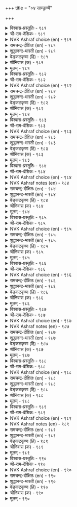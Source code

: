 +++
title = "०४ साण्ड्राण्मै"

+++


<details><summary>विश्वास-प्रस्तुतिः - ९८१</summary>

कडऩ्ऎऩ्प नल्लवै ऎल्लाम् कडऩ्अऱिन्दु
साऩ्ऱाण्मै मेऱ्कॊळ् पवर्क्कु। ९८१
</details>

<details><summary>श्री-राम-देशिकः - ९८१</summary>

अधिकारः ९९. विशिष्टगुणसम्पत्तिः  
युक्तमेतदिति ज्ञात्वा विशिष्टगुणशालिनाम् ।  
सहजास्तद्गुणास्तेषां भवेयुरिति शास्त्रिणः ॥ ९८१॥
</details>

<details><summary>NVK Ashraf choice (en) - ९८१</summary>

०९८१
All virtues are said to be natural to those
Who acquire character as a duty.
(P.S. Sundaram)
</details>

<details><summary>रामचन्द्र-दीक्षितः (en) - ९८१</summary>

981 kaṭaṉeṉpa nallavai ellām kaṭaṉaṟintu  
cāṉṟāṇmai mēṟkoḷ pavarkku.

981\. All virtues dwell in one who is alive to one’s nobility of conduct.  
</details>

<details><summary>शुद्धानन्द-भारती (en) - ९८१</summary>

1\. கடன்என்ப நல்லவை எல்லாம் கடன்அறிந்து  
சான்றாண்மை மேற்கொள் பவர்க்கு.  
All goodness is duty to them  
Who are dutiful and sublime.        981  
</details>

<details><summary>वेङ्कटकृष्ण (हि) - ९८१</summary>

981
जो सब गुण हैं पालते, समझ योग्य कर्तव्य ।  
उनकों अच्छे कार्य सब, सहज बने कर्तव्य ॥
</details>

<details><summary>श्रीनिवास (क) - ९८१</summary>

981. कर्तव्यवेनॆम्बुदन्नु अरितु सद्भाववन्नु पडॆदिरुववरिगॆ ऒळ्ळॆयदॆल्लवू सहजवाद क्रियॆयागिरुवुदॆन्दु
हेळुवरु.

</details>

<details><summary>मूलम् - ९८१</summary>

कडऩ्ऎऩ्प नल्लवै ऎल्लाम् कडऩ्अऱिन्दु
साऩ्ऱाण्मै मेऱ्कॊळ् पवर्क्कु। ९८१
</details>

<details><summary>विश्वास-प्रस्तुतिः - ९८२</summary>

कुणनलम् साऩ्ऱोर् नलऩे पिऱनलम्
ऎन्नलत्तु उळ्ळदूउम् अऩ्ऱु। ९८२
</details>

<details><summary>श्री-राम-देशिकः - ९८२</summary>

आन्तरं गुणसौन्दर्यं स्यात्सौन्दर्यं महात्मनाम् ।  
बाह्यं शरीरसौन्दर्यं न सौन्दर्यपदेरितम् ॥ ९८२॥
</details>

<details><summary>NVK Ashraf choice (en) - ९८२</summary>

०९८२
No other goodness than good character
Is deemed good by the noble.
(N.V.K. Ashraf)
</details>

<details><summary>रामचन्द्र-दीक्षितः (en) - ९८२</summary>

982 kuṇanalam cāṉṟōr nalaṉē piṟanalam  
ennalattu uḷḷatūam aṉṟu.

982\. Good conduct is the virtue of the great; all other things are but dross.  
</details>

<details><summary>शुद्धानन्द-भारती (en) - ९८२</summary>

2\. குணநலம் சான்றோர் நலனே பிறநலம்  
எந்நலத்து உள்ளதூஉம் அன்று.  
Good in the great is character  
Than that there is nothing better.        982  
</details>

<details><summary>वेङ्कटकृष्ण (हि) - ९८२</summary>

982
गुण-श्रेष्ठता-लाभ ही, महापुरुष को श्रेय ।  
अन्य लाभ की प्राप्ति से, श्रेय न कुछ भी ज्ञेय ॥
</details>

<details><summary>श्रीनिवास (क) - ९८२</summary>

982. सज्जनर सुख बाळुवॆयॆन्नुवुदु अवर गुणद ऒळितिन्दले उण्टागुवुदु; मिक्क इन्द्रियगळिन्द बरुव सुख,
बरियु हॆसरिगॆ मात्र.

</details>

<details><summary>मूलम् - ९८२</summary>

कुणनलम् साऩ्ऱोर् नलऩे पिऱनलम्
ऎन्नलत्तु उळ्ळदूउम् अऩ्ऱु। ९८२
</details>

<details><summary>विश्वास-प्रस्तुतिः - ९८३</summary>

अऩ्पुनाण् ऒप्पुरवु कण्णोट्टम् वाय्मैयॊडु
ऐन्दुसाल् ऊऩ्ऱिय तूण्। ९८३
</details>

<details><summary>श्री-राम-देशिकः - ९८३</summary>

उपकारप्रीतिलज्जासत्यदाक्षिण्यमित्यपि ।  
गुणाः पञ्च स्तम्भरूपाः श्रेष्ठ्यभारसमावहाः ॥ ९८३॥
</details>

<details><summary>NVK Ashraf choice (en) - ९८३</summary>

०९८३
The pillars of excellence are five:
Love, modesty, altruism, compassion, truthfulness.
(P.S. Sundaram)
</details>

<details><summary>रामचन्द्र-दीक्षितः (en) - ९८३</summary>

983 aṉpunāṇ oppuravu kaṇṇōṭṭam vāymaiyoṭu  
aintucālpu ūṉṟiya tūṇ.

983\. Love, modesty, impartiality, sympathy and truthfulness are the five pillars of nobility.  
</details>

<details><summary>शुद्धानन्द-भारती (en) - ९८३</summary>

3\. அன்புநாண் ஓப்புரவு கண்ணோட்டம் வாய்மையொடு  
ஐந்துசால்பு ஊன்றிய தூண்.  
Love, truth, regard, modesty, grace  
These five are virtue's resting place.        983  
</details>

<details><summary>वेङ्कटकृष्ण (हि) - ९८३</summary>

983
लोकोपकारिता, दया, प्रेम हया औ’ साँच ।  
सुगुणालय के थामते, खंभे हैं ये पाँच ॥
</details>

<details><summary>श्रीनिवास (क) - ९८३</summary>

983. प्रीति, विनयशीलतॆ, उपकार, प्रसन्नतॆ, सत्यशीलतॆयू सेरिद ऐदु गुणगळु, सद्भावनॆ ऎम्ब कट्टडवन्नु आधरिसि
निन्तिरुव आधारस्तम्भगळु.

</details>

<details><summary>मूलम् - ९८३</summary>

अऩ्पुनाण् ऒप्पुरवु कण्णोट्टम् वाय्मैयॊडु
ऐन्दुसाल् ऊऩ्ऱिय तूण्। ९८३
</details>

<details><summary>विश्वास-प्रस्तुतिः - ९८४</summary>

कॊल्ला नलत्तदु नोऩ्मै पिऱर्दीमै
सॊल्ला नलत्तदु साल्बु। ९८४
</details>

<details><summary>श्री-राम-देशिकः - ९८४</summary>

अहिंसाधर्ममाश्रित्य तपस्तिष्ठति मुख्यतः ।  
परापकारवैमुख्यगुणः श्रेष्ठ्यमुपाश्रयेत् ॥ ९८४॥
</details>

<details><summary>NVK Ashraf choice (en) - ९८४</summary>

०९८४
The characteristic of penance is non-killing,
And that of goodness not speaking others’ faults.
(N.V.K. Ashraf)
</details>

<details><summary>NVK Ashraf notes (en) - ९८४</summary>

९८४. Compare with २६१: “The characteristic of penance lies in enduring hardships and harming no life” - (N.V.K. Ashraf)
</details>

<details><summary>रामचन्द्र-दीक्षितः (en) - ९८४</summary>

984 kollā nalattatu nōṉmai piṟartīmai  
collā nalattatu cālpu.

984\. Penance kills not, nobility slanders not.  
</details>

<details><summary>शुद्धानन्द-भारती (en) - ९८४</summary>

4\. கொல்லா நலத்தது நோன்மை பிறர்தீமை  
சொல்லா நலத்தது சால்பு.  
Not to kill is penance pure  
Not to slander virtue sure.        984  
</details>

<details><summary>वेङ्कटकृष्ण (हि) - ९८४</summary>

984
वध-निषेध-व्रत-लाभ ही, तप को रहा प्रधान ।  
पर-निंदा वर्जन रही, गुणपूर्णता महान ॥
</details>

<details><summary>श्रीनिवास (क) - ९८४</summary>

984. इतर प्राणिगळन्नु कॊल्लदिरुव ऒळ्ळॆय गुणवे तपस्सु; इतरर कॆडुकन्नु ऎत्ति आडदिरुव ऒळ्ळॆय गुणवे सद्भावनॆ.

</details>

<details><summary>मूलम् - ९८४</summary>

कॊल्ला नलत्तदु नोऩ्मै पिऱर्दीमै
सॊल्ला नलत्तदु साल्बु। ९८४
</details>

<details><summary>विश्वास-प्रस्तुतिः - ९८५</summary>

आऱ्ऱुवार् आऱ्ऱल् पणिदल् अदुसाऩ्ऱोर्
माऱ्ऱारै माऱ्ऱुम् पडै। ९८५
</details>

<details><summary>श्री-राम-देशिकः - ९८५</summary>

कार्यसिद्धिसमर्थानां सामर्थ्यं विनयो मतः ।  
शत्रून् स्ववशमानेतुं विनयः कारणं भवेत् ॥ ९८५॥
</details>

<details><summary>NVK Ashraf choice (en) - ९८५</summary>

०९८५
Humility is the strength of the strong and the weapon
The wise use to conquer their foes.
(Satguru Subramuniyaswami)
</details>

<details><summary>रामचन्द्र-दीक्षितः (en) - ९८५</summary>

985 āṟṟuvār āṟṟal paṇital atucāṉṟōr  
māṟṟārai māṟṟum paṭai.

985\. Humility is the strength of the great. It is the weapon that disarms the foe.  
</details>

<details><summary>शुद्धानन्द-भारती (en) - ९८५</summary>

5\. ஆற்றுவார் ஆற்றல் பணிதல் அதுசான்றோர்  
மாற்றாரை மாற்றும் படை.  
Humility is valour's strength  
A force that averts foes at length.        985  
</details>

<details><summary>वेङ्कटकृष्ण (हि) - ९८५</summary>

985
विनयशीलता जो रही, बलवानों का सार ।  
है रिपु-रिपुता नाश-हित, सज्जन का हथियार ॥
</details>

<details><summary>श्रीनिवास (क) - ९८५</summary>

985. बलशालिगळ सामर्थ्यविरुवुदु अवरु तग्गि नडॆयुवुदरल्लि; अदु सज्जनरु तम्म हगॆगळन्नु परिवर्तिसुव
साधनवू हौदु.

</details>

<details><summary>मूलम् - ९८५</summary>

आऱ्ऱुवार् आऱ्ऱल् पणिदल् अदुसाऩ्ऱोर्
माऱ्ऱारै माऱ्ऱुम् पडै। ९८५
</details>

<details><summary>विश्वास-प्रस्तुतिः - ९८६</summary>

साल्बिऱ्कुक् कट्टळै यादॆऩिऩ् तोल्वि
तुलैयल्लार् कण्णुम् कॊळल्। ९८६
</details>

<details><summary>श्री-राम-देशिकः - ९८६</summary>

असामानेषु नीचेषु वर्तनं विनयेन यत् ।  
तन्महत्त्वं परिज्ञातुं निकषोपालतां व्रजेत् ॥ ९८६॥
</details>

<details><summary>NVK Ashraf choice (en) - ९८६</summary>

०९८६
The touchstone of goodness is to own
One's defeat even to inferiors.
(P.S. Sundaram)
</details>

<details><summary>रामचन्द्र-दीक्षितः (en) - ९८६</summary>

986 cālpiṟkuk kaṭṭaḷai yāteṉiṉ tōlvi  
tulaiyallār kaṇṇum koḷal.

986\. The touchstone of nobility is to accept defeat even at the hands of inferiors.  
</details>

<details><summary>शुद्धानन्द-भारती (en) - ९८६</summary>

6\. சால்பிற்குக் கட்டளை யாதெனில் தோல்வி  
துலையல்லார் கண்ணும் கொளல்.  
To bear repulse e'en from the mean  
Is the touch-stone of worthy men.        986  
</details>

<details><summary>वेङ्कटकृष्ण (हि) - ९८६</summary>

986
कौन कसौटी जो परख, जाने गुण-आगार ।  
है वह गुण जो मान ले, नीचों से भी हार ॥
</details>

<details><summary>श्रीनिवास (क) - ९८६</summary>

986. तमगॆ समानरल्लदवरल्लियू सोलन्नु स्वीकरिसुवुदु, सद्भावनॆयॆम्ब हॊन्निन गुणवन्नु अरियुव ऒरॆगल्लु.

</details>

<details><summary>मूलम् - ९८६</summary>

साल्बिऱ्कुक् कट्टळै यादॆऩिऩ् तोल्वि
तुलैयल्लार् कण्णुम् कॊळल्। ९८६
</details>

<details><summary>विश्वास-प्रस्तुतिः - ९८७</summary>

इऩ्ऩासॆय् तार्क्कुम् इऩियवे सॆय्याक्काल्
ऎऩ्ऩ पयत्तदो साल्बु। ९८७
</details>

<details><summary>श्री-राम-देशिकः - ९८७</summary>

अपकर्तुर्नरस्यापि साह्यं न क्रियते यदि ।  
महत्वगुणवत्तपि तदा व्यर्था भवेत् सताम् ॥ ९८७॥
</details>

<details><summary>NVK Ashraf choice (en) - ९८७</summary>

०९८७
What good is that goodness if it does not return good
Even to those who cause evil? *
(P.S. Sundaram)
</details>

<details><summary>NVK Ashraf notes (en) - ९८७</summary>

९८७. Compare with ३१४. Punish an evil-doer by shaming him with a good deed.* - (P.S. Sundaram)
</details>

<details><summary>रामचन्द्र-दीक्षितः (en) - ९८७</summary>

987 iṉṉācey tārkkum iṉiyavē ceyyākkāl  
eṉṉa payattatō cālpu.

987\. What profits one’s nobility if good is not done even to those who do harm?  
</details>

<details><summary>शुद्धानन्द-भारती (en) - ९८७</summary>

7\. இன்னாசெய் தார்க்கும் இனியவே செய்யாக்கால்  
என்ன பயத்ததோ சால்பு.  
Of perfection what is the gain  
If it returns not joy for pain?        987  
</details>

<details><summary>वेङ्कटकृष्ण (हि) - ९८७</summary>

987
अपकारी को भी अगर, किया नहीं उपकार ।  
होता क्या उपयोग है, हो कर गुण-आगार ॥
</details>

<details><summary>श्रीनिवास (क) - ९८७</summary>

987. तमगॆ अहितवागि नडॆदुकॊण्डवरल्लियू हितवन्ने बयसदॆ होदरॆ अन्थ सद्भावनॆयिन्द एनु सार्थकतॆ इदॆ?

</details>

<details><summary>मूलम् - ९८७</summary>

इऩ्ऩासॆय् तार्क्कुम् इऩियवे सॆय्याक्काल्
ऎऩ्ऩ पयत्तदो साल्बु। ९८७
</details>

<details><summary>विश्वास-प्रस्तुतिः - ९८८</summary>

इऩ्मै ऒरुवऱ्कु इळिवऩ्ऱु साल्बॆऩ्ऩुम्
तिण्मै उण् डागप् पॆऱिऩ्। ९८८
</details>

<details><summary>श्री-राम-देशिकः - ९८८</summary>

मगत्वरूपसत्त्वेन सहितानां महात्मनाम् ।  
लब्धं दारिद्र्यमप्येषां नापकर्षाय जायते ॥ ९८८॥
</details>

<details><summary>NVK Ashraf choice (en) - ९८८</summary>

०९८८
Poverty is no disgrace to one
Who has the strength called character.
(P.S. Sundaram), (V.V.S. Aiyar)
</details>

<details><summary>रामचन्द्र-दीक्षितः (en) - ९८८</summary>

988 iṉmai oruvaṟku iḷivaṉṟu cālpeṉṉum  
tiṇmaiuṇ ṭākap peṟiṉ.

988\. Poverty is no disgrace to one of enduring nobility.  
</details>

<details><summary>शुद्धानन्द-भारती (en) - ९८८</summary>

8\. இன்மை ஒருவற்கு இளிவன்று சால்புஎன்னும்  
திண்மைஉண் டாகப் பெறின்.  
No shame there is in poverty  
To one strong in good quality.        988  
</details>

<details><summary>वेङ्कटकृष्ण (हि) - ९८८</summary>

988
निर्धनता नर के लिये, होता नहिं अपमान ।  
यदि बल है जिसको कहें, सर्व गुणों की खान ॥
</details>

<details><summary>श्रीनिवास (क) - ९८८</summary>

988. ऒब्बनिगॆ सद्भावनॆयॆन्नुव बलवु बन्दाग, दारिद्र्यवु कूड अवमानकरवॆनिसुवुदिल्ल.

</details>

<details><summary>मूलम् - ९८८</summary>

इऩ्मै ऒरुवऱ्कु इळिवऩ्ऱु साल्बॆऩ्ऩुम्
तिण्मै उण् डागप् पॆऱिऩ्। ९८८
</details>

<details><summary>विश्वास-प्रस्तुतिः - ९८९</summary>

ऊऴि पॆयरिऩुम् ताम्बॆयरार् साऩ्ऱाण्मैक्कु
आऴि ऎऩप्पडु वार्। ९८९
</details>

<details><summary>श्री-राम-देशिकः - ९८९</summary>

महत्वगुणरूपाब्धितीरतुल्यो महान् भुवि ।  
प्राप्ते प्रलयकालेऽपि शौथिल्यं न हि विन्दते ॥ ९८९॥
</details>

<details><summary>NVK Ashraf choice (en) - ९८९</summary>

०९८९
The depth of goodness is said to be the never changing attitude
In spite of ever changing fortunes.
(N.V.K. Ashraf)
</details>

<details><summary>NVK Ashraf notes (en) - ९८९</summary>

९८९: A difficult couplet to translate. Most translations follow Parimelazhagar’s view of taking ‘आऴि’ as sea shore and ‘ऊऴि पॆयरिनुम्’ as ‘even if a whelming sea breaks its bounds”. (P.S. Sundaram), therefore, translates this verse as “Seas may whelm, but men of character will stand like the shore”. However, the word ‘ऊऴि’ in general refers to ‘fate’ or ‘fortune’ and the word ‘आऴि’ to either ‘sea’ or ‘depth’. I have used these direct meanings to translate this couplet. Kalingar takes this interpretation. From Parimelazhagar’s standpoint, Sundaram’s translation may be improved like this: “Fortunes like seas may whelm, but men of character will remain unperturbed like the shore”.
</details>

<details><summary>रामचन्द्र-दीक्षितः (en) - ९८९</summary>

989 ūḻi peyariṉum tāmpeyarār cāṉṟāṇmaikku  
āḻi eṉappaṭu vār.

989\. The sea may recede but noble men will remain steadfast.  
</details>

<details><summary>शुद्धानन्द-भारती (en) - ९८९</summary>

9\. ஊழி பெயரினும் தாம்பெயரார் சான்றாண்மைக்கு  
ஆழி எனப்படு வார்.  
Aeons may change but not the seer  
Who is a sea of virtue pure.        989  
</details>

<details><summary>वेङ्कटकृष्ण (हि) - ९८९</summary>

989
गुण-सागर के कूल सम, जो मर्यादा-पाल ।  
मर्यादा छोड़े नहीं, यद्यपि युगान्त-काल ॥
</details>

<details><summary>श्रीनिवास (क) - ९८९</summary>

989. सद्भावनॆगळ कडलु ऎन्दॆनिसिकॊळ्ळुववरु, प्रळय काल बन्दरू तावु अचलरागि उळियुवरु.

</details>

<details><summary>मूलम् - ९८९</summary>

ऊऴि पॆयरिऩुम् ताम्बॆयरार् साऩ्ऱाण्मैक्कु
आऴि ऎऩप्पडु वार्। ९८९
</details>

<details><summary>विश्वास-प्रस्तुतिः - ९९०</summary>

साऩ्ऱवर् साऩ्ऱाण्मै कुऩ्ऱिऩ् इरुनिलन्दाऩ्
ताङ्गादु मऩ्ऩो पॊऱै। ९९०
</details>

<details><summary>श्री-राम-देशिकः - ९९०</summary>

महात्मनां महत्वाख्यगुणो यदि लयं व्रजेत् ।  
सुविशाला मेदिनीयं भारं बोढं न शक्नुयात् ॥ ९९०॥
</details>

<details><summary>NVK Ashraf choice (en) - ९९०</summary>

०९९०
The earth will cease to bear its burden
If perfect men fall short of perfection.
(S. Maharajan), (G. Vanmikanathan)
</details>

<details><summary>रामचन्द्र-दीक्षितः (en) - ९९०</summary>

990 cāṉṟavar cāṉṟāṇmai kuṉṟiṉ irunilantāṉ  
tāṅkātu maṉṉō poṟai.

990\. Were the nobility of the noble to shrink, the vast firm earth would totter.  
</details>

<details><summary>शुद्धानन्द-भारती (en) - ९९०</summary>

10\. சான்றவர் சான்றாண்மை குன்றின் இருநிலம்தான்  
தாங்காது மன்னோ பொறை.  
The world will not more bear its weight  
If from high virtue fall the great.        990  
</details>

<details><summary>वेङ्कटकृष्ण (हि) - ९९०</summary>

990
घटता है गुण-पूर्ण का, यदि गुण का आगार ।  
तो विस्तृत संसार भी, ढो सकता नहिं भार ॥
</details>

<details><summary>श्रीनिवास (क) - ९९०</summary>

990. सज्जनर सद्भावनॆयु कुन्दिदरॆ, विस्तारवाद भूमियु कूड तन्न भारवन्नु ताळिकॊळ्ळलारदु.
</details>

<details><summary>मूलम् - ९९०</summary>

साऩ्ऱवर् साऩ्ऱाण्मै कुऩ्ऱिऩ् इरुनिलन्दाऩ्
ताङ्गादु मऩ्ऩो पॊऱै। ९९०
</details>

